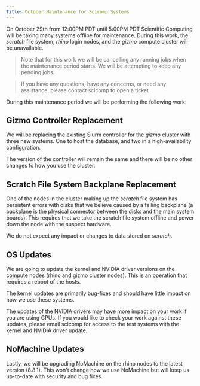 ```yaml
---
Title: October Maintenance for Scicomp Systems
---
```


On October 29th from 12:00PM PDT until 5:00PM PDT Scientific Computing will be taking many systems offline for maintenance. During this work, the _scratch_ file system, _rhino_ login nodes, and the _gizmo_ compute cluster will be unavailable.

> Note that for this work we will be cancelling any running jobs when the maintenance period starts.  We will be attempting to keep any pending jobs.

> If you have any questions, have any concerns, or need any assistance, please contact scicomp to open a ticket

During this maintenance period we will be performing the following work:

## Gizmo Controller Replacement

We will be replacing the existing Slurm controller for the _gizmo_ cluster with three new systems.  One to host the database, and two in a high-availability configuration.

The version of the controller will remain the same and there will be no other changes to how you use the cluster.

## Scratch File System Backplane Replacement

One of the nodes in the cluster making up the _scratch_ file system has persistent errors with disks that we believe caused by a failing backplane (a backplane is the physical connector between the disks and the main system boards).  This requires that we take the scratch file system offline and power down the node with the suspect hardware.

We do not expect any impact or changes to data stored on _scratch_.

## OS Updates

We are going to update the kernel and NVIDIA driver versions on the compute nodes (rhino and gizmo cluster nodes).  This is an operation that requires a reboot of the hosts.

The kernel updates are primarily bug-fixes and should have little impact on how we use these systems.

The updates of the NVIDIA drivers may have more impact on your work if you are using GPUs.  If you would like to check your work against these updates, please email scicomp for access to the test systems with the kernel and NVIDIA driver update.

## NoMachine Updates

Lastly, we will be upgrading NoMachine on the rhino nodes to the latest version (8.8.1).  This won't change how we use NoMachine but will keep us up-to-date with security and bug fixes.


